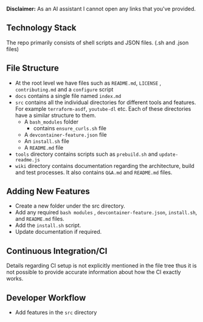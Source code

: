 **Disclaimer:** As an AI assistant I cannot open any links that you've provided.
## Technology Stack
The repo primarily consists of shell scripts and JSON files. (.sh and .json files)
## File Structure
- At the root level we have files such as `README.md`, `LICENSE` , `contributing.md` and a `configure` script
- `docs` contains a single file named `index.md`
- `src` contains all the individual directories for different tools and features. For example `terraform-asdf`, `youtube-dl` etc. Each of these directories have a similar structure to them.
	- A `bash_modules` folder
		- contains `ensure_curls.sh` file
	- A `devcontainer-feature.json` file
	- An `install.sh` file
	- A `README.md` file
- `tools` directory contains scripts such as `prebuild.sh` and `update-readme.js` 
- `wiki` directory contains documentation regarding the architecture, build and test processes. It also contains `Q&A.md` and `README.md` files. 

## Adding New Features
- Create a new folder under the src directory.
- Add any required `bash modules` , `devcontainer-feature.json`, `install.sh`, and `README.md` files.
- Add the `install.sh` script.
- Update documentation if required.

## Continuous Integration/CI
Details regarding CI setup is not explicitly mentioned in the file tree thus it is not possible to provide accurate information about how the CI exactly works.


## Developer Workflow
- Add features in the `src` directory